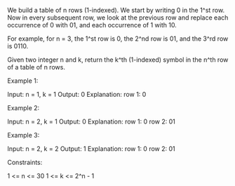 We build a table of n rows (1-indexed). We start by writing 0 in the 1^st
row. Now in every subsequent row, we look at the previous row and replace
each occurrence of 0 with 01, and each occurrence of 1 with 10.


For example, for n = 3, the 1^st row is 0, the 2^nd row is 01, and the 3^rd
row is 0110.


Given two integer n and k, return the k^th (1-indexed) symbol in the n^th row
of a table of n rows.


Example 1:


Input: n = 1, k = 1
Output: 0
Explanation: row 1: 0


Example 2:


Input: n = 2, k = 1
Output: 0
Explanation: 
row 1: 0
row 2: 01


Example 3:


Input: n = 2, k = 2
Output: 1
Explanation: 
row 1: 0
row 2: 01



Constraints:


1 <= n <= 30
1 <= k <= 2^n - 1




